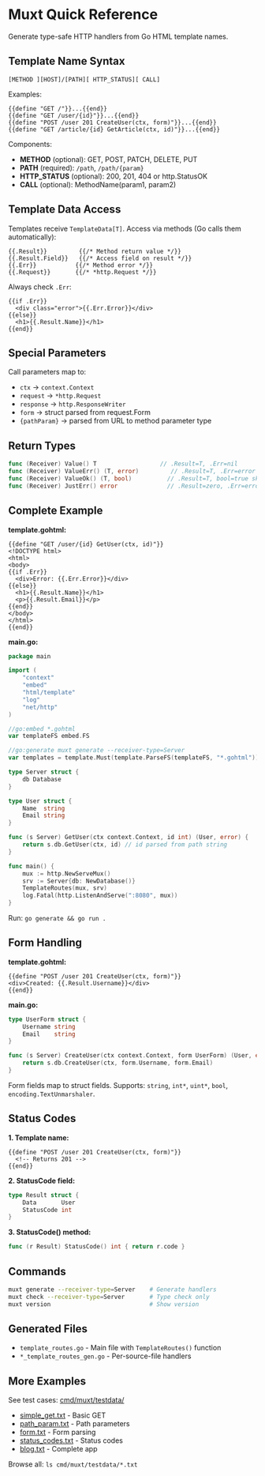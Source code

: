 # Muxt Quick Reference

Generate type-safe HTTP handlers from Go HTML template names.

## Template Name Syntax

```
[METHOD ][HOST]/[PATH][ HTTP_STATUS][ CALL]
```

Examples:
```gotemplate
{{define "GET /"}}...{{end}}
{{define "GET /user/{id}"}}...{{end}}
{{define "POST /user 201 CreateUser(ctx, form)"}}...{{end}}
{{define "GET /article/{id} GetArticle(ctx, id)"}}...{{end}}
```

Components:
- **METHOD** (optional): GET, POST, PATCH, DELETE, PUT
- **PATH** (required): `/path`, `/path/{param}`
- **HTTP_STATUS** (optional): 200, 201, 404 or http.StatusOK
- **CALL** (optional): MethodName(param1, param2)

## Template Data Access

Templates receive `TemplateData[T]`. Access via methods (Go calls them automatically):

```gotemplate
{{.Result}}         {{/* Method return value */}}
{{.Result.Field}}   {{/* Access field on result */}}
{{.Err}}           {{/* Method error */}}
{{.Request}}       {{/* *http.Request */}}
```

Always check `.Err`:
```gotemplate
{{if .Err}}
  <div class="error">{{.Err.Error}}</div>
{{else}}
  <h1>{{.Result.Name}}</h1>
{{end}}
```

## Special Parameters

Call parameters map to:
- `ctx` → `context.Context`
- `request` → `*http.Request`
- `response` → `http.ResponseWriter`
- `form` → struct parsed from request.Form
- `{pathParam}` → parsed from URL to method parameter type

## Return Types

```go
func (Receiver) Value() T                  // .Result=T, .Err=nil
func (Receiver) ValueErr() (T, error)         // .Result=T, .Err=error
func (Receiver) ValueOk() (T, bool)          // .Result=T, bool=true skips template
func (Receiver) JustErr() error              // .Result=zero, .Err=error
```

## Complete Example

**template.gohtml:**
```gotemplate
{{define "GET /user/{id} GetUser(ctx, id)"}}
<!DOCTYPE html>
<html>
<body>
{{if .Err}}
  <div>Error: {{.Err.Error}}</div>
{{else}}
  <h1>{{.Result.Name}}</h1>
  <p>{{.Result.Email}}</p>
{{end}}
</body>
</html>
{{end}}
```

**main.go:**
```go
package main

import (
	"context"
	"embed"
	"html/template"
	"log"
	"net/http"
)

//go:embed *.gohtml
var templateFS embed.FS

//go:generate muxt generate --receiver-type=Server
var templates = template.Must(template.ParseFS(templateFS, "*.gohtml"))

type Server struct {
	db Database
}

type User struct {
	Name  string
	Email string
}

func (s Server) GetUser(ctx context.Context, id int) (User, error) {
	return s.db.GetUser(ctx, id) // id parsed from path string
}

func main() {
	mux := http.NewServeMux()
	srv := Server{db: NewDatabase()}
	TemplateRoutes(mux, srv)
	log.Fatal(http.ListenAndServe(":8080", mux))
}
```

Run: `go generate && go run .`


## Form Handling

**template.gohtml:**
```gotemplate
{{define "POST /user 201 CreateUser(ctx, form)"}}
<div>Created: {{.Result.Username}}</div>
{{end}}
```

**main.go:**
```go
type UserForm struct {
	Username string
	Email    string
}

func (s Server) CreateUser(ctx context.Context, form UserForm) (User, error) {
	return s.db.CreateUser(ctx, form.Username, form.Email)
}
```

Form fields map to struct fields. Supports: `string`, `int*`, `uint*`, `bool`, `encoding.TextUnmarshaler`.

## Status Codes

**1. Template name:**
```gotemplate
{{define "POST /user 201 CreateUser(ctx, form)"}}
  <!-- Returns 201 -->
{{end}}
```

**2. StatusCode field:**
```go
type Result struct {
	Data       User
	StatusCode int
}
```

**3. StatusCode() method:**
```go
func (r Result) StatusCode() int { return r.code }
```

## Commands

```bash
muxt generate --receiver-type=Server    # Generate handlers
muxt check --receiver-type=Server       # Type check only
muxt version                            # Show version
```

## Generated Files

- `template_routes.go` - Main file with `TemplateRoutes()` function
- `*_template_routes_gen.go` - Per-source-file handlers

## More Examples

See test cases: [cmd/muxt/testdata/](../../cmd/muxt/testdata/)
- [simple_get.txt](../../cmd/muxt/testdata/simple_get.txt) - Basic GET
- [path_param.txt](../../cmd/muxt/testdata/path_param.txt) - Path parameters
- [form.txt](../../cmd/muxt/testdata/form.txt) - Form parsing
- [status_codes.txt](../../cmd/muxt/testdata/status_codes.txt) - Status codes
- [blog.txt](../../cmd/muxt/testdata/blog.txt) - Complete app

Browse all: `ls cmd/muxt/testdata/*.txt`
